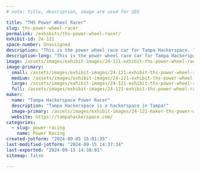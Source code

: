 ```yaml
---
# note: title, description, image are used for SEO

title: "THS Power Wheel Racer"
slug: ths-power-wheel-racer
permalink: /exhibits/ths-power-wheel-racer/
exhibit-id: 24-121
space-number: Unassigned
description: "This is the power wheel race car for Tampa Hackerspace. "
description-long: "This is the power wheel race car for Tampa Hackerspace. It's going to be Spider-man themed this year!"
image: /assets/images/exhibit-images/24-121-exhibit-ths-power-wheel-racer-img-1933-large.JPG
image-primary: 
  small: /assets/images/exhibit-images/24-121-exhibit-ths-power-wheel-racer-img-1933-small.JPG
  medium: /assets/images/exhibit-images/24-121-exhibit-ths-power-wheel-racer-img-1933-medium.JPG
  large: /assets/images/exhibit-images/24-121-exhibit-ths-power-wheel-racer-img-1933-large.JPG
  full: /assets/images/exhibit-images/24-121-exhibit-ths-power-wheel-racer-img-1933-full.JPG
maker: 
  name: "Tampa Hackerspace Power Racer"
  description: "Tampa Hackerspace is a hackerspace in Tampa!"
  image-primary: /assets/images/exhibit-images/24-121-maker-ths-power-wheel-racer-tampa-hackerspace-2048-transparent-medium.png
  website: https://tampahackerspace.com/
categories: 
  - slug: power-racing
    name: Power Racing
created-jotform: "2024-09-05 15:01:35"
last-modified-jotform: "2024-09-15 14:37:34"
last-exported: "2024-09-15 14:38:01"
sitemap: false

---
```


